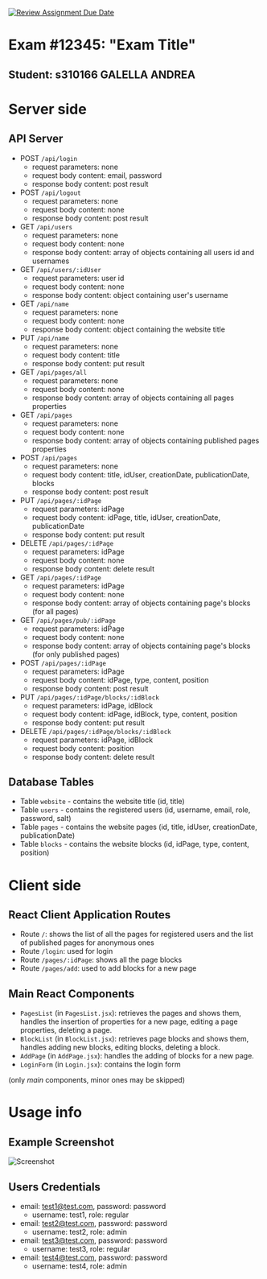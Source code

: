 [![Review Assignment Due Date](https://classroom.github.com/assets/deadline-readme-button-24ddc0f5d75046c5622901739e7c5dd533143b0c8e959d652212380cedb1ea36.svg)](https://classroom.github.com/a/_XpznRuT)
# Exam #12345: "Exam Title"

## Student: s310166 GALELLA ANDREA 

# Server side

## API Server

- POST `/api/login`
  - request parameters: none
  - request body content: email, password
  - response body content: post result
- POST `/api/logout`
  - request parameters: none
  - request body content: none
  - response body content: post result
- GET `/api/users`
  - request parameters: none
  - request body content: none
  - response body content: array of objects containing all users id and usernames
- GET `/api/users/:idUser`
  - request parameters: user id
  - request body content: none
  - response body content: object containing user's username
- GET `/api/name`
  - request parameters: none
  - request body content: none
  - response body content: object containing the website title
- PUT `/api/name`
  - request parameters: none
  - request body content: title
  - response body content: put result
- GET `/api/pages/all`
  - request parameters: none
  - request body content: none
  - response body content: array of objects containing all pages properties
- GET `/api/pages`
  - request parameters: none
  - request body content: none
  - response body content: array of objects containing published pages properties
- POST `/api/pages`
  - request parameters: none
  - request body content: title, idUser, creationDate, publicationDate, blocks
  - response body content: post result
- PUT `/api/pages/:idPage`
  - request parameters: idPage
  - request body content: idPage, title, idUser, creationDate, publicationDate
  - response body content: put result
- DELETE `/api/pages/:idPage`
  - request parameters: idPage
  - request body content: none
  - response body content: delete result
- GET `/api/pages/:idPage`
  - request parameters: idPage
  - request body content: none
  - response body content: array of objects containing page's blocks (for all pages)
- GET `/api/pages/pub/:idPage`
  - request parameters: idPage
  - request body content: none
  - response body content: array of objects containing page's blocks (for only published pages)
- POST `/api/pages/:idPage`
  - request parameters: idPage
  - request body content: idPage, type, content, position
  - response body content: post result
- PUT `/api/pages/:idPage/blocks/:idBlock`
  - request parameters: idPage, idBlock
  - request body content: idPage, idBlock, type, content, position
  - response body content: put result
- DELETE `/api/pages/:idPage/blocks/:idBlock`
  - request parameters: idPage, idBlock
  - request body content: position
  - response body content: delete result

## Database Tables

- Table `website` - contains the website title
  (id, title)
- Table `users` - contains the registered users 
  (id, username, email, role, password, salt)
- Table `pages` - contains the website pages
  (id, title, idUser, creationDate, publicationDate)
- Table `blocks` - contains the website blocks
  (id, idPage, type, content, position)

# Client side


## React Client Application Routes

- Route `/`: shows the list of all the pages for registered users and
the list of published pages for anonymous ones
- Route `/login`: used for login
- Route `/pages/:idPage`: shows all the page blocks
- Route `/pages/add`: used to add blocks for a new page

## Main React Components

- `PagesList` (in `PagesList.jsx`): retrieves the pages and shows them, 
handles the insertion of properties for a new page, editing a page properties,
deleting a page.
- `BlockList` (in `BlockList.jsx`): retrieves page blocks and shows them,
handles adding new blocks, editing blocks, deleting a block.
- `AddPage` (in `AddPage.jsx`): handles the adding of blocks for a new page.
- `LoginForm` (in `Login.jsx`): contains the login form

(only _main_ components, minor ones may be skipped)

# Usage info

## Example Screenshot

![Screenshot](./img/screenshot.jpg)

## Users Credentials

- email: test1@test.com, password: password
  - username: test1, role: regular
- email: test2@test.com, password: password
  - username: test2, role: admin
- email: test3@test.com, password: password
  - username: test3, role: regular
- email: test4@test.com, password: password
  - username: test4, role: admin
